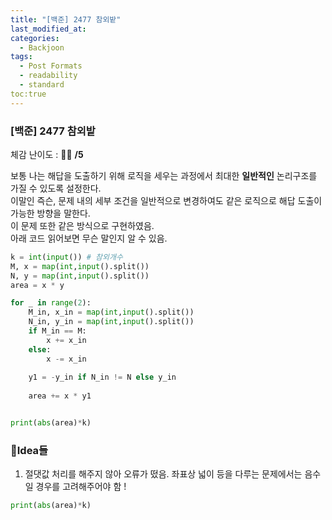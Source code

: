 ```yaml
---
title: "[백준] 2477 참외밭"
last_modified_at: 
categories:
  - Backjoon
tags:
  - Post Formats
  - readability
  - standard
toc:true
---
```


### [백준] 2477 참외밭
체감 난이도 : 🎈🎈 **/5**   

보통 나는 해답을 도출하기 위해 로직을 세우는 과정에서 최대한 **일반적인** 논리구조를 가질 수 있도록 설정한다.   
이말인 즉슨, 문제 내의 세부 조건을 일반적으로 변경하여도 같은 로직으로 해답 도출이 가능한 방향을 말한다.   
이 문제 또한 같은 방식으로 구현하였음.   
아래 코드 읽어보면 무슨 말인지 알 수 있음.   

```python
k = int(input()) # 참외개수
M, x = map(int,input().split())
N, y = map(int,input().split())
area = x * y

for _ in range(2):
    M_in, x_in = map(int,input().split())
    N_in, y_in = map(int,input().split())
    if M_in == M:
        x += x_in
    else:
        x -= x_in
    
    y1 = -y_in if N_in != N else y_in
    
    area += x * y1


print(abs(area)*k)
```

### 💭Idea들 
1. 절댓값 처리를 해주지 않아 오류가 떴음. 좌표상 넓이 등을 다루는 문제에서는 음수일 경우를 고려해주어야 함 !
```python 
print(abs(area)*k)
```
